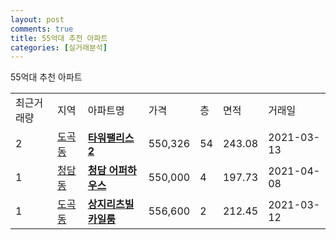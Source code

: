 ```yaml
---
layout: post
comments: true
title: 55억대 추천 아파트 
categories: [실거래분석]
---
```


55억대 추천 아파트

<table>
  <tr>
    <td>최근거래량</td>
    <td>지역</td>
    <td>아파트명</td>
    <td>가격</td>
    <td>층</td>
    <td>면적</td>
    <td>거래일</td>
  </tr>

  <tr>
    <td>2</td>
    <td><a href="/실거래가/2021/06/12/11680.html">도곡동</a></td>
    <td style="font-weight: bold;"><a href="https://search.naver.com/search.naver?query=도곡동 타워팰리스2">타워팰리스2</a></td>
    <td>550,326</td>
    <td>54</td>
    <td>243.08</td>
    <td>2021-03-13</td>
  </tr>

  <tr>
    <td>1</td>
    <td><a href="/실거래가/2021/06/12/11680.html">청담동</a></td>
    <td style="font-weight: bold;"><a href="https://search.naver.com/search.naver?query=청담동 청담 어퍼하우스">청담 어퍼하우스</a></td>
    <td>550,000</td>
    <td>4</td>
    <td>197.73</td>
    <td>2021-04-08</td>
  </tr>

  <tr>
    <td>1</td>
    <td><a href="/실거래가/2021/06/12/11680.html">도곡동</a></td>
    <td style="font-weight: bold;"><a href="https://search.naver.com/search.naver?query=도곡동 상지리츠빌 카일룸">상지리츠빌 카일룸</a></td>
    <td>556,600</td>
    <td>2</td>
    <td>212.45</td>
    <td>2021-03-12</td>
  </tr>

</table>
